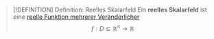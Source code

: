 >[!DEFINITION] Definition: Reelles Skalarfeld
>Ein **reelles Skalarfeld** ist eine [reelle Funktion mehrerer Veränderlicher](Reelle%20Funktion%20mehrerer%20Veränderlicher.md)
>$$f:D\subseteq\mathbb{R}^n\to\mathbb{R}$$